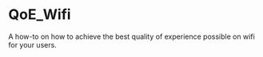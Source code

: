 # QoE_Wifi
A how-to on how to achieve the best quality of experience possible on wifi for your users.
